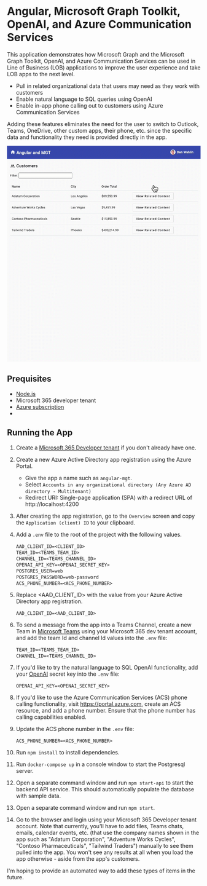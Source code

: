 # Angular, Microsoft Graph Toolkit, OpenAI, and Azure Communication Services

This application demonstrates how Microsoft Graph and the Microsoft Graph Toolkit, OpenAI, and Azure Communication Services can be used in Line of Business (LOB) applications to improve the user experience and take LOB apps to the next level.

- Pull in related organizational data that users may need as they work with customers
- Enable natural language to SQL queries using OpenAI
- Enable in-app phone calling out to customers using Azure Communication Services

Adding these features eliminates the need for the user to switch to Outlook, Teams, OneDrive, other custom apps, their phone, etc. since the specific data and functionality they need is provided directly in the app.

![App Demo](/images/demo.gif)

## Prequisites

- [Node.js](https://nodejs.org)
- Microsoft 365 developer tenant
- [Azure subscription](https://azure.microsoft.com/free/)
- 

## Running the App

1. Create a [Microsoft 365 Developer tenant](https://developer.microsoft.com/en-us/microsoft-365/dev-program) if you don't already have one.

1. Create a new Azure Active Directory app registration using the Azure Portal.

    - Give the app a name such as `angular-mgt`.
    - Select `Accounts in any organizational directory (Any Azure AD directory - Multitenant)`
    - Redirect URI: Single-page application (SPA) with a redirect URL of http://localhost:4200

1. After creating the app registration, go to the `Overview` screen and copy the `Application (client) ID` to your clipboard.

1. Add a `.env` file to the root of the project with the following values. 

    ```
    AAD_CLIENT_ID=<CLIENT_ID>
    TEAM_ID=<TEAMS_TEAM_ID>
    CHANNEL_ID=<TEAMS_CHANNEL_ID>
    OPENAI_API_KEY=<OPENAI_SECRET_KEY>
    POSTGRES_USER=web
    POSTGRES_PASSWORD=web-password
    ACS_PHONE_NUMBER=<ACS_PHONE_NUMBER>
    ```

1. Replace <AAD_CLIENT_ID> with the value from your Azure Active Directory app registration.

    ```
    AAD_CLIENT_ID=<AAD_CLIENT_ID>
    ```

1. To send a message from the app into a Teams Channel, create a new Team in [Microsoft Teams](https://teams.microsoft.com) using your Microsoft 365 dev tenant account, and add the team Id and channel Id values into the `.env` file:

    ```
    TEAM_ID=<TEAMS_TEAM_ID>
    CHANNEL_ID=<TEAMS_CHANNEL_ID>
    ```

1. If you'd like to try the natural language to SQL OpenAI functionality, add your [OpenAI](https://platform.openai.com/account/api-keys) secret key into the `.env` file:

    ```
    OPENAI_API_KEY=<OPENAI_SECRET_KEY>
    ```

1. If you'd like to use the Azure Communication Services (ACS) phone calling functionality, visit https://portal.azure.com, create an ACS resource, and add a phone number. Ensure that the phone number has calling capabilities enabled. 

1. Update the ACS phone number in the `.env` file:

    ```
    ACS_PHONE_NUMBER=<ACS_PHONE_NUMBER>
    ```

1. Run `npm install` to install dependencies.

1. Run `docker-compose up` in a console window to start the Postgresql server.

1. Open a separate command window and run `npm start-api` to start the backend API service. This should automatically populate the database with sample data.

1. Open a separate command window and run `npm start`.

1. Go to the browser and login using your Microsoft 365 Developer tenant account. Note that currently, you'll have to add files, Teams chats, emails, calendar events, etc. (that use the company names shown in the app such as "Adatum Corporation", "Adventure Works Cycles", "Contoso Pharmaceuticals", "Tailwind Traders") manually to see them pulled into the app. You won't see any results at all when you load the app otherwise - aside from the app's customers. 

I'm hoping to provide an automated way to add these types of items in the future.

